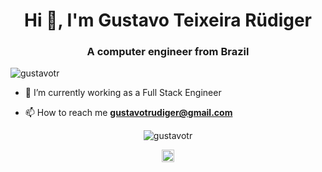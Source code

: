 <h1 align="center">Hi 👋, I'm Gustavo Teixeira Rüdiger</h1>
<h3 align="center">A computer engineer from Brazil</h3>
<p align="left"> <img src="https://komarev.com/ghpvc/?username=gustavotr" alt="gustavotr" /> </p>

- 🔭 I’m currently working as a Full Stack Engineer

- 📫 How to reach me **gustavotrudiger@gmail.com**
<p align="center"><img src="https://github-readme-stats.vercel.app/api?username=gustavotr&show_icons=true" alt="gustavotr" /></p>
<p align="center">
<a href="https://linkedin.com/in/gustavo-r%c3%bcdiger-a46a2825" target="blank"><img align="center" src="https://cdn.jsdelivr.net/npm/simple-icons@3.0.1/icons/linkedin.svg" alt="gustavo-r%c3%bcdiger-a46a2825" height="20" width="20" /></a>
</p>

